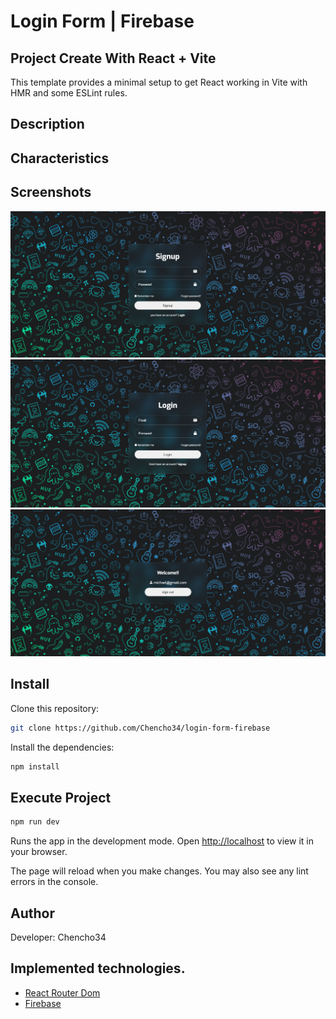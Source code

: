 # Login Form | Firebase

## Project Create With React + Vite

This template provides a minimal setup to get React working in Vite with HMR and some ESLint rules.

## Description

## Characteristics

## Screenshots

![login-form-cap](public/screenshots/login-form-cap-01.png)
![login-form-cap](public/screenshots/login-form-cap-02.png)
![login-form-cap](public/screenshots/login-form-cap-03.png)

## Install

Clone this repository:

```bash
git clone https://github.com/Chencho34/login-form-firebase
```

Install the dependencies:

```bash
npm install
```

## Execute Project

```bash
npm run dev
```

Runs the app in the development mode.
Open [http://localhost](http://localhost) to view it in your browser.

The page will reload when you make changes.
You may also see any lint errors in the console.

## Author

Developer: Chencho34

## Implemented technologies.

* [React Router Dom]()
* [Firebase]()
